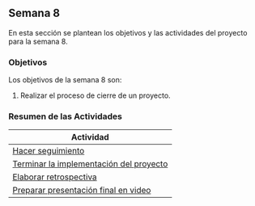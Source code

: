 ## Semana 8

En esta sección se plantean los objetivos y las actividades del proyecto para la semana 8.

### Objetivos

Los objetivos de la semana 8 son:

1. Realizar el proceso de cierre de un proyecto.

### Resumen de las Actividades

| Actividad                                                |
| -------------------------------------------------------- |
| [Hacer seguimiento](s8_syp)                              |
| [Terminar la implementación del proyecto ](s8_terminar)  |
| [Elaborar retrospectiva ](s8_retrospectiva)              |
| [Preparar presentación final en video ](s8_presentacion) |
